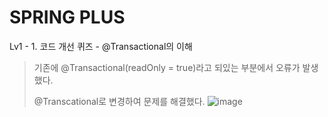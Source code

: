 # SPRING PLUS

Lv1 - 1. 코드 개선 퀴즈 - @Transactional의 이해

> 기존에 @Transactional(readOnly = true)라고 되있는 부분에서 오류가 발생했다.
>
> @Transcational로 변경하여 문제를 해결했다.
> ![image](https://github.com/user-attachments/assets/9f964053-3108-45ee-a6eb-7f0b493b1dfc)
>
